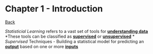 # Chapter 1 - Introduction
[Back](https://github.com/MoggoCodes/IntroToStatLearning?tab=readme-ov-file)

*Statisticial Learning* refers to a vast set of tools for <ins>**understanding data**</ins>
    *These tools can be classified as <ins>**supervised**</ins> or <ins>**unsupervised**</ins>
    * *Supervised* Techniques - Building a statistical model for predicting an <ins>**output**</ins> based on one or more <ins>**inputs**</ins>